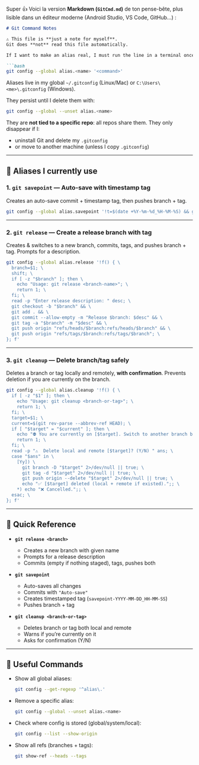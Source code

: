 Super 👍
Voici la version **Markdown (`GitCmd.md`)** de ton pense-bête, plus lisible dans un éditeur moderne (Android Studio, VS Code, GitHub…) :

````markdown
# Git Command Notes

⚠️ This file is **just a note for myself**.  
Git does **not** read this file automatically.  

If I want to make an alias real, I must run the line in a terminal once:

```bash
git config --global alias.<name> '<command>'
````

Aliases live in my global `~/.gitconfig` (Linux/Mac)
or `C:\Users\<me>\.gitconfig` (Windows).

They persist until I delete them with:

```bash
git config --global --unset alias.<name>
```

They are **not tied to a specific repo**: all repos share them.
They only disappear if I:

* uninstall Git and delete my `.gitconfig`
* or move to another machine (unless I copy `.gitconfig`)

---

## 🚀 Aliases I currently use

### 1. `git savepoint` — Auto-save with timestamp tag

Creates an auto-save commit + timestamp tag, then pushes branch + tag.

```bash
git config --global alias.savepoint '!t=$(date +%Y-%m-%d_%H-%M-%S) && git add . && git commit -m "Auto-save" && git tag -a "savepoint-$t" -m "Archived version" && git push origin HEAD && git push origin "refs/tags/savepoint-$t"'
```

---

### 2. `git release` — Create a release branch with tag

Creates & switches to a new branch, commits, tags, and pushes branch + tag.
Prompts for a description.

```bash
git config --global alias.release '!f() { \
  branch=$1; \
  shift; \
  if [ -z "$branch" ]; then \
    echo "Usage: git release <branch-name>"; \
    return 1; \
  fi; \
  read -p "Enter release description: " desc; \
  git checkout -b "$branch" && \
  git add . && \
  git commit --allow-empty -m "Release $branch: $desc" && \
  git tag -a "$branch" -m "$desc" && \
  git push origin "refs/heads/$branch:refs/heads/$branch" && \
  git push origin "refs/tags/$branch:refs/tags/$branch"; \
}; f'
```

---

### 3. `git cleanup` — Delete branch/tag safely

Deletes a branch or tag locally and remotely, **with confirmation**.
Prevents deletion if you are currently on the branch.

```bash
git config --global alias.cleanup '!f() { \
  if [ -z "$1" ]; then \
    echo "Usage: git cleanup <branch-or-tag>"; \
    return 1; \
  fi; \
  target=$1; \
  current=$(git rev-parse --abbrev-ref HEAD); \
  if [ "$target" = "$current" ]; then \
    echo "⛔ You are currently on [$target]. Switch to another branch before deleting it."; \
    return 1; \
  fi; \
  read -p "⚠️  Delete local and remote [$target]? (Y/N) " ans; \
  case "$ans" in \
    [Yy]) \
      git branch -D "$target" 2>/dev/null || true; \
      git tag -d "$target" 2>/dev/null || true; \
      git push origin --delete "$target" 2>/dev/null || true; \
      echo "✅ [$target] deleted (local + remote if existed).";; \
    *) echo "❌ Cancelled.";; \
  esac; \
}; f'
```

---

## 📖 Quick Reference

* **`git release <branch>`**

  * Creates a new branch with given name
  * Prompts for a release description
  * Commits (empty if nothing staged), tags, pushes both

* **`git savepoint`**

  * Auto-saves all changes
  * Commits with `"Auto-save"`
  * Creates timestamped tag (`savepoint-YYYY-MM-DD_HH-MM-SS`)
  * Pushes branch + tag

* **`git cleanup <branch-or-tag>`**

  * Deletes branch or tag both local and remote
  * Warns if you’re currently on it
  * Asks for confirmation (Y/N)

---

## 🔧 Useful Commands

* Show all global aliases:

  ```bash
  git config --get-regexp '^alias\.'
  ```

* Remove a specific alias:

  ```bash
  git config --global --unset alias.<name>
  ```

* Check where config is stored (global/system/local):

  ```bash
  git config --list --show-origin
  ```

* Show all refs (branches + tags):

  ```bash
  git show-ref --heads --tags
  ```

```
